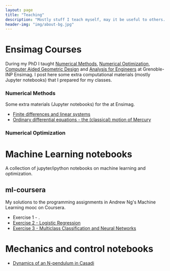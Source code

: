 ```yaml
---
layout: page
title: "Teaching"
description: "Mostly stuff I teach myself, may it be useful to others. Also teaching materials for my classes at Ensimag."
header-img: "img/about-bg.jpg"
---
```


# Ensimag Courses
During my PhD I taught [Numerical Methods](http://ensimag.grenoble-inp.fr/cursus-ingenieur/introduction-to-numerical-methods-3mmmnb-388058.kjsp), [Numerical Optimization](http://ensimag.grenoble-inp.fr/cursus-ingenieur/numerical-optimization-4mmon-388392.kjsp), [Computer Aided Geometric Design](http://ensimag.grenoble-inp.fr/cursus-ingenieur/computer-aided-geometric-design-4mmmg-388384.kjsp?RH=ENSIMAG-EN-02_Educ) and [Analysis for Engineers](http://ensimag.grenoble-inp.fr/cursus-ingenieur/analysis-for-engineers-3mmai-388070.kjsp?RH=ENSIMAG-EN-02_Educ) at Grenoble-INP Ensimag. I post here some extra computational materials (mostly Jupyter notebooks) that I prepared for my classes. 
### Numerical Methods
Some extra materials (Jupyter notebooks) for the  at Ensimag.
* [Finite differences and linear systems](http://nbviewer.jupyter.org/github/blumenta/blumenta.github.io/blob/master/notebooks/ensimag/td-mn-differences-finies-systemes-lineaires.ipynb)
* [Ordinary differential equations - the (classical) motion of Mercury](http://nbviewer.jupyter.org/github/blumenta/blumenta.github.io/blob/master/notebooks/ensimag/td-mn-edo.ipynb)

### Numerical Optimization



# Machine Learning notebooks


A collection of jupyter/ipython notebooks on machine learning and optimization.

## ml-coursera
My solutions to the programming assignments in Andrew Ng's Machine Learning mooc on Coursera.

* Exercise 1 - .
* [Exercise 2 - Logistic Regression](http://nbviewer.jupyter.org/github/blumenta/machine-learning-notebooks/blob/master/ml-coursera/ex2-logistic-regression/ex2-logistic-regression.ipynb)
* [Exercise 3 - Multiclass Classification and Neural Networks](http://nbviewer.jupyter.org/github/blumenta/machine-learning-notebooks/blob/master/ml-coursera/ex3-multiclass-classification-and-neural-networks/ex3.ipynb)

# Mechanics and control notebooks

* [Dynamics of an N-pendulum in Casadi](http://nbviewer.jupyter.org/github/blumenta/mechanics-control-notebooks/blob/master/casadi-notebooks/dynamics-of-an-N-pendulum.ipynb)

